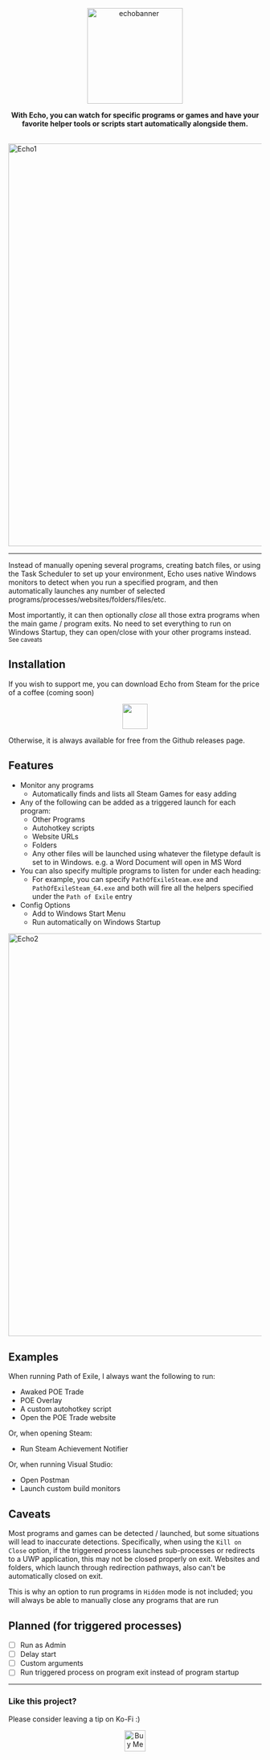 <p align="center"><img height="190" alt="echobanner" src="https://github.com/user-attachments/assets/4b1c5eb8-c8a9-40c4-b286-f6f6c91155b7" /></p>


<p align="center"><b>With Echo, you can watch for specific programs or games and have your favorite helper tools or scripts start automatically alongside them.</b></p> 

&nbsp;
&nbsp;
<img width="1300" height="800" alt="Echo1" src="https://github.com/user-attachments/assets/96b53f17-6c2f-4fd6-b41d-2e00b84a5f7f" />

---
Instead of manually opening several programs, creating batch files, or using the Task Scheduler to set up your environment, Echo uses native Windows monitors to detect when you run a specified program, and then automatically launches any number of selected programs/processes/websites/folders/files/etc. 

Most importantly, it can then optionally *close* all those extra programs when the main game / program exits. No need to set everything to run on Windows Startup, they can open/close with your other programs instead. <sup>See caveats</sup> 


## Installation

If you wish to support me, you can download Echo from Steam for the price of a coffee (coming soon)

<p align="center"><a href="https://store.steampowered.com/app/3926000/Echo/"><img src="https://img.shields.io/badge/Download-000000?style=for-the-badge&logo=Steam&logoColor=white&label=Steam" height=50></a>

Otherwise, it is always available for free from the Github releases page.

## Features

- Monitor any programs
  - Automatically finds and lists all Steam Games for easy adding
- Any of the following can be added as a triggered launch for each program:
  - Other Programs
  - Autohotkey scripts
  - Website URLs
  - Folders
  - Any other files will be launched using whatever the filetype default is set to in Windows. e.g. a Word Document will open in MS Word
- You can also specify multiple programs to listen for under each heading:
  - For example, you can specify `PathOfExileSteam.exe` and `PathOfExileSteam_64.exe` and both will fire all the helpers specified under the `Path of Exile` entry
- Config Options
  - Add to Windows Start Menu
  - Run automatically on Windows Startup
<img width="1300" height="800" alt="Echo2" src="https://github.com/user-attachments/assets/673ae38b-6c6c-4a64-977a-fcc28104a2a1" />


## Examples

When running Path of Exile, I always want the following to run:
- Awaked POE Trade
- POE Overlay
- A custom autohotkey script
- Open the POE Trade website

Or, when opening Steam:
- Run Steam Achievement Notifier

Or, when running Visual Studio:
- Open Postman
- Launch custom build monitors

## Caveats
Most programs and games can be detected / launched, but some situations will lead to inaccurate detections. Specifically, when using the `Kill on Close` option, if the triggered process launches sub-processes or redirects to a UWP application, this may not be closed properly on exit. 
Websites and folders, which launch through redirection pathways, also can't be automatically closed on exit. 

This is why an option to run programs in `Hidden` mode is not included; you will always be able to manually close any programs that are run

## Planned (for triggered processes)
- [ ] Run as Admin
- [ ] Delay start
- [ ] Custom arguments
- [ ] Run triggered process on program exit instead of program startup

 -----
 ### Like this project?
 Please consider leaving a tip on Ko-Fi :) 
  
 <p align="center"><a href='https://ko-fi.com/iridiumio' target='_blank'><img height='42' style='border:0px;height:42px;' src='https://cdn.ko-fi.com/cdn/kofi3.png?v=3' border='0' alt='Buy Me a Coffee at ko-fi.com' /></a></p>
  
